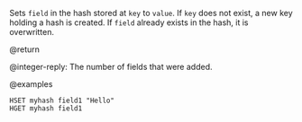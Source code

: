 Sets `field` in the hash stored at `key` to `value`.
If `key` does not exist, a new key holding a hash is created.
If `field` already exists in the hash, it is overwritten.

@return

@integer-reply: The number of fields that were added.

@examples

```cli
HSET myhash field1 "Hello"
HGET myhash field1
```
